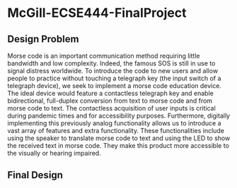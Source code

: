 # McGill-ECSE444-FinalProject


## Design Problem
Morse code is an important communication method requiring little bandwidth and low complexity. Indeed, the famous SOS is still in use to signal distress worldwide. To introduce the code to new users and allow people to practice without touching a telegraph key (the input switch of a telegraph device), we seek to implement a morse code education device. The ideal device would feature a contactless telegraph key and enable bidirectional, full-duplex conversion from text to morse code and from morse code to text. The contactless acquisition of user inputs is critical during pandemic times and for accessibility purposes. Furthermore, digitally implementing this previously analog functionality allows us to introduce a vast array of features and extra functionality. These functionalities include using the speaker to translate morse code to text and using the LED to show the received text in morse code. They make this product more accessible to the visually or hearing impaired.

## Final Design
